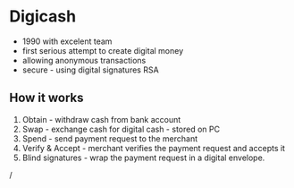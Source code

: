 # Digicash

- 1990 with excelent team
- first serious attempt to create digital money
- allowing anonymous transactions
- secure - using digital signatures RSA

## How it works

1. Obtain - withdraw cash from bank account
2. Swap - exchange cash for digital cash - stored on PC
3. Spend - send payment request to the merchant
4. Verify & Accept - merchant verifies the payment request and accepts it
5. Blind signatures - wrap the payment request in a digital envelope.
<div class="absolute right-5px bottom-5px">
<SlideCurrentNo /> / <SlidesTotal />
</div>